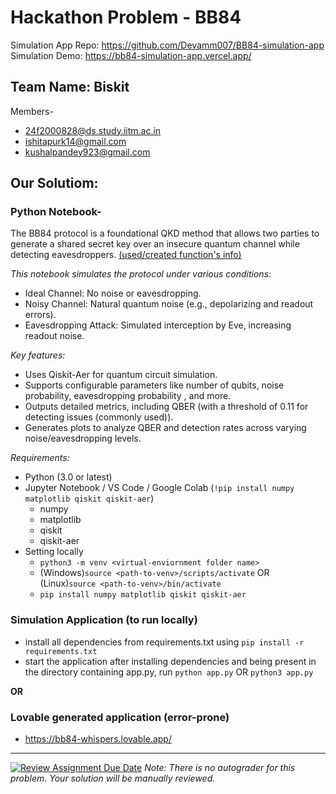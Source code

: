 # Hackathon Problem - BB84
Simulation App Repo: https://github.com/Devamm007/BB84-simulation-app
Simulation Demo: https://bb84-simulation-app.vercel.app/

## Team Name: Biskit
Members-
- 24f2000828@ds.study.iitm.ac.in
- ishitapurk14@gmail.com
- kushalpandey923@gmail.com

## Our Solutiom:
### Python Notebook-
The BB84 protocol is a foundational QKD method that allows two parties to generate a shared secret key over an insecure quantum channel while detecting eavesdroppers. <a href="https://github.com/ISAQC-QFF25/hackathon-bb84-biskit/blob/main/Notebook_functions.md">(used/created function's info)</a>

*This notebook simulates the protocol under various conditions:*
- Ideal Channel: No noise or eavesdropping.
- Noisy Channel: Natural quantum noise (e.g., depolarizing and readout errors).
- Eavesdropping Attack: Simulated interception by Eve, increasing readout noise.

*Key features:*
- Uses Qiskit-Aer for quantum circuit simulation.
- Supports configurable parameters like number of qubits, noise probability, eavesdropping probability , and more.
- Outputs detailed metrics, including QBER (with a threshold of 0.11 for detecting issues (commonly used)).
- Generates plots to analyze QBER and detection rates across varying noise/eavesdropping levels.

*Requirements:*
- Python (3.0 or latest)
- Jupyter Notebook / VS Code / Google Colab (```!pip install numpy matplotlib qiskit qiskit-aer```)
  - numpy
  - matplotlib
  - qiskit
  - qiskit-aer
- Setting locally
  - ```python3 -m venv <virtual-enviornment folder name>```
  - (Windows)```source <path-to-venv>/scripts/activate``` OR (Linux)```source <path-to-venv>/bin/activate```
  - ```pip install numpy matplotlib qiskit qiskit-aer```

### Simulation Application (to run locally)
- install all dependencies from requirements.txt using ```pip install -r requirements.txt```
- start the application after installing dependencies and being present in the directory containing app.py, run ```python app.py``` OR ```python3 app.py```

**OR**
### Lovable generated application (error-prone)
- https://bb84-whispers.lovable.app/

---
[![Review Assignment Due Date](https://classroom.github.com/assets/deadline-readme-button-22041afd0340ce965d47ae6ef1cefeee28c7c493a6346c4f15d667ab976d596c.svg)](https://classroom.github.com/a/J8PBj6Ui)
*Note: There is no autograder for this problem. Your solution will be manually reviewed.*
